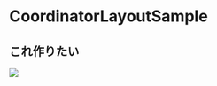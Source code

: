 # CoordinatorLayoutSample

## これ作りたい

<img src = "https://drive.google.com/uc?export=view&id=1OZZGQFZfNJg9yTdv2luF4ecwZriCVv78">